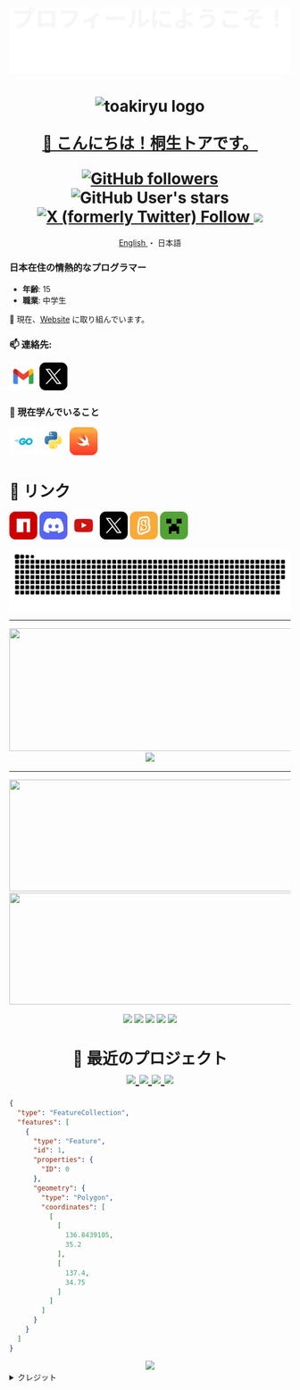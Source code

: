 [npm-img]: ../assets/icons/npm.png
[discord-img]: ../assets/icons/discord.png
[youtube-img]: ../assets/icons/youtube.png
[twitter-img]: ../assets/icons/twitter.png
[gmail-img]: ../assets/icons/gmail.png
[go-img]: ../assets/icons/go.png
[python-img]: ../assets/icons/python.png
[swift-img]: ../assets/icons/swift.png
[scratch-img]: ../assets/icons/scratch.png
[minecraft-img]: ../assets/icons/minecraft.png

<div align="center">
  <img src="../assets/svg/welcome.ja.svg" alt="Welcome"/>
</div>
<h1 align="center">
  <img src="https://avatars.githubusercontent.com/u/141471450?s=400&u=d41619c3703941f545528e6928c3e5cdf64f327e&v=4" alt="toakiryu logo" width="96px"/>
  
  [👋 こんにちは！桐生トアです。](https://fun117.dev)
  
  <div>
    <a href="https://github.com/toakiryu?tab=followers">
      <img alt="GitHub followers" src="https://img.shields.io/github/followers/toakiryu">
    </a>
    <img alt="GitHub User's stars" src="https://img.shields.io/github/stars/toakiryu">
    <a href="https://twitter.com/Fun_117">
      <img alt="X (formerly Twitter) Follow" src="https://img.shields.io/twitter/follow/toakiryu">
    </a>
    <!-- <a href="https://www.youtube.com/channel/UCT34DhsVlYoyV8Y4c-MTTrQ">
      <img alt="YouTube Channel Subscribers" src="https://img.shields.io/youtube/channel/subscribers/UCT34DhsVlYoyV8Y4c-MTTrQ">
    </a> -->
    <a>
      <img src="https://komarev.com/ghpvc/?username=toakiryu&color=blue" />
    </a>
  </div>
</h1>

<div align="center">
  <a href="../README.md">
    English
  </a>
  ・
  <a>
    日本語
  </a>
</div>

### 日本在住の情熱的なプログラマー

- **年齢**: 15
- **職業**: 中学生

🔭 現在、[Website](https://github.com/selcold/scratch-building) に取り組んでいます。

### 📫 連絡先:

[![Email][gmail-img]](mailto:toakiryu.kun@gmail.com)
[![Twitter(x)][twitter-img]](https://twitter.com/Fun_117)

### 🌱 現在学んでいること

[![Go][go-img]](https://go.dev/)
[![Python][python-img]](https://www.python.org/)
[![Swift][swift-img]](https://www.swift.org/)

# 🔗 リンク

[![NPM][npm-img]](https://www.npmjs.com/~toakiryu)
[![Discord][discord-img]](https://discord.com/users/990984460365365258)
[![Youtube][youtube-img]](https://www.youtube.com/channel/UCT34DhsVlYoyV8Y4c-MTTrQ)
[![Twitter(x)][twitter-img]](https://twitter.com/Fun_117)
[![Scratch][scratch-img]](https://scratch.mit.edu/users/Fun_117/)
[![Minecraft][minecraft-img]](https://ja.namemc.com/profile/toakiryu.1)

<p align="center">
  <picture>
    <source
      srcset="../assets/svg/github-contribution-grid-snake-dark.svg"
      media="(prefers-color-scheme: dark)"
    />
    <source
      srcset="../assets/svg/github-contribution-grid-snake.svg"
      media="(prefers-color-scheme: light), (prefers-color-scheme: no-preference)"
    />
    <img src="../assets/svg/github-contribution-grid-snake.svg" />
  </picture>
</p>

---

<p align="center">
  <picture>
    <source
      srcset="https://github-readme-streak-stats.herokuapp.com?user=toakiryu&hide_border=true&border_radius=5&card_width=800&theme=github-dark-blue&locale=ja"
      media="(prefers-color-scheme: dark)"
    />
    <source
      srcset="https://github-readme-streak-stats.herokuapp.com?user=toakiryu&hide_border=true&border_radius=5&card_width=800&locale=ja"
      media="(prefers-color-scheme: light), (prefers-color-scheme: no-preference)"
    />
    <img width="800" height="220" src="https://github-readme-streak-stats.herokuapp.com?user=toakiryu&hide_border=true&border_radius=5&card_width=800&locale=ja" />
  </picture>

  <picture>
    <source
      srcset="https://github-profile-trophy.vercel.app/?username=toakiryu&theme=algolia&row=1&margin-w=20&no-bg=true&no-frame=true&locale=ja"
      media="(prefers-color-scheme: dark)"
    />
    <source
      srcset="https://github-profile-trophy.vercel.app/?username=toakiryu&theme=flat&row=1&margin-w=20&no-bg=true&no-frame=true&locale=ja"
      media="(prefers-color-scheme: light), (prefers-color-scheme: no-preference)"
    />
    <img src="https://github-profile-trophy.vercel.app/?username=toakiryu&theme=flat&row=1&margin-w=20&no-bg=true&no-frame=true&locale=ja" />
  </picture>
</p>

---

<p align="center">
  <picture>
    <source
      srcset="https://github-readme-stats.vercel.app/api?username=toakiryu&show_icons=true&theme=github_dark&locale=ja"
      media="(prefers-color-scheme: dark)"
    />
    <source
      srcset="https://github-readme-stats.vercel.app/api?username=toakiryu&show_icons=true&locale=ja"
      media="(prefers-color-scheme: light), (prefers-color-scheme: no-preference)"
    />
    <img width="600" height="200" src="https://github-readme-stats.vercel.app/api?username=toakiryu&show_icons=true&locale=ja" />
  </picture>
  <picture>
    <source
      srcset="https://github-readme-stats.vercel.app/api/top-langs/?username=toakiryu&size_weight=0.15&count_weight=0.5&layout=compact&theme=github_dark&locale=ja"
      media="(prefers-color-scheme: dark)"
    />
    <source
      srcset="https://github-readme-stats.vercel.app/api/top-langs/?username=toakiryu&size_weight=0.15&count_weight=0.5&layout=compact&locale=ja"
      media="(prefers-color-scheme: light), (prefers-color-scheme: no-preference)"
    />
    <img width="600" height="200" src="https://github-readme-stats.vercel.app/api/top-langs/?username=toakiryu&size_weight=0.15&count_weight=0.5&layout=compact&locale=ja" />
  </picture>
</p>

<p align="center">
  <picture>
    <source
      srcset="https://github-profile-summary-cards.vercel.app/api/cards/profile-details?username=toakiryu&theme=github_dark"
      media="(prefers-color-scheme: dark)"
    />
    <source
      srcset="https://github-profile-summary-cards.vercel.app/api/cards/profile-details?username=toakiryu"
      media="(prefers-color-scheme: light), (prefers-color-scheme: no-preference)"
    />
    <img src="https://github-profile-summary-cards.vercel.app/api/cards/profile-details?username=toakiryu" />
  </picture>

  <picture>
    <source
      srcset="https://github-profile-summary-cards.vercel.app/api/cards/repos-per-language?username=toakiryu&theme=github_dark"
      media="(prefers-color-scheme: dark)"
    />
    <source
      srcset="https://github-profile-summary-cards.vercel.app/api/cards/repos-per-language?username=toakiryu"
      media="(prefers-color-scheme: light), (prefers-color-scheme: no-preference)"
    />
    <img src="https://github-profile-summary-cards.vercel.app/api/cards/repos-per-language?username=toakiryu" />
  </picture>

  <picture>
    <source
      srcset="https://github-profile-summary-cards.vercel.app/api/cards/most-commit-language?username=toakiryu&theme=github_dark"
      media="(prefers-color-scheme: dark)"
    />
    <source
      srcset="https://github-profile-summary-cards.vercel.app/api/cards/most-commit-language?username=toakiryu"
      media="(prefers-color-scheme: light), (prefers-color-scheme: no-preference)"
    />
    <img src="https://github-profile-summary-cards.vercel.app/api/cards/most-commit-language?username=toakiryu" />
  </picture>

  <picture>
    <source
      srcset="https://github-profile-summary-cards.vercel.app/api/cards/stats?username=toakiryu&theme=github_dark"
      media="(prefers-color-scheme: dark)"
    />
    <source
      srcset="https://github-profile-summary-cards.vercel.app/api/cards/stats?username=toakiryu"
      media="(prefers-color-scheme: light), (prefers-color-scheme: no-preference)"
    />
    <img src="https://github-profile-summary-cards.vercel.app/api/cards/stats?username=toakiryu" />
  </picture>

  <picture>
    <source
      srcset="https://github-profile-summary-cards.vercel.app/api/cards/productive-time?username=toakiryu&utcOffset=9&theme=github_dark"
      media="(prefers-color-scheme: dark)"
    />
    <source
      srcset="https://github-profile-summary-cards.vercel.app/api/cards/productive-time?username=toakiryu&utcOffset=9"
      media="(prefers-color-scheme: light), (prefers-color-scheme: no-preference)"
    />
    <img src="https://github-profile-summary-cards.vercel.app/api/cards/productive-time?username=toakiryu&utcOffset=9" />
  </picture>
</p>

<h1 align="center">
  🚀 最近のプロジェクト
  <div align="center">
    <a href="https://github.com/toakiryu/nextjs-rich-tpl">
      <picture>
        <source
          srcset="https://github-readme-stats.vercel.app/api/pin/?username=toakiryu&locale=ja&repo=nextjs-rich-tpl&theme=github_dark"
          media="(prefers-color-scheme: dark)"
        />
        <source
          srcset="https://github-readme-stats.vercel.app/api/pin/?username=toakiryu&locale=ja&repo=nextjs-rich-tpl"
          media="(prefers-color-scheme: light), (prefers-color-scheme: no-preference)"
        />
        <img src="https://github-readme-stats.vercel.app/api/pin/?username=toakiryu&locale=ja&repo=nextjs-rich-tpl" />
      </picture>
    </a>
    <a href="https://github.com/toakiryu/scratch-auth-react">
      <picture>
        <source
          srcset="https://github-readme-stats.vercel.app/api/pin/?username=toakiryu&locale=ja&repo=scratch-auth-react&theme=github_dark"
          media="(prefers-color-scheme: dark)"
        />
        <source
          srcset="https://github-readme-stats.vercel.app/api/pin/?username=toakiryu&locale=ja&repo=scratch-auth-react"
          media="(prefers-color-scheme: light), (prefers-color-scheme: no-preference)"
        />
        <img src="https://github-readme-stats.vercel.app/api/pin/?username=toakiryu&locale=ja&repo=scratch-auth-react" />
      </picture>
    </a>
    <a href="https://github.com/toakiryu/zshmgr">
      <picture>
        <source
          srcset="https://github-readme-stats.vercel.app/api/pin/?username=toakiryu&locale=ja&repo=zshmgr&theme=github_dark"
          media="(prefers-color-scheme: dark)"
        />
        <source
          srcset="https://github-readme-stats.vercel.app/api/pin/?username=toakiryu&locale=ja&repo=zshmgr"
          media="(prefers-color-scheme: light), (prefers-color-scheme: no-preference)"
        />
        <img src="https://github-readme-stats.vercel.app/api/pin/?username=toakiryu&locale=ja&repo=zshmgr" />
      </picture>
    </a>
    <a href="https://github.com/toakiryu/scratch-cloud-logs">
      <picture>
        <source
          srcset="https://github-readme-stats.vercel.app/api/pin/?username=toakiryu&locale=ja&repo=scratch-cloud-logs&theme=github_dark"
          media="(prefers-color-scheme: dark)"
        />
        <source
          srcset="https://github-readme-stats.vercel.app/api/pin/?username=toakiryu&locale=ja&repo=scratch-cloud-logs"
          media="(prefers-color-scheme: light), (prefers-color-scheme: no-preference)"
        />
        <img src="https://github-readme-stats.vercel.app/api/pin/?username=toakiryu&locale=ja&repo=scratch-cloud-logs" />
      </picture>
    </a>
  </div>
</h1>

<!-- 日本, 愛知 - My Home-->

```geojson
{
  "type": "FeatureCollection",
  "features": [
    {
      "type": "Feature",
      "id": 1,
      "properties": {
        "ID": 0
      },
      "geometry": {
        "type": "Polygon",
        "coordinates": [
          [
            [
              136.8439105,
              35.2
            ],
            [
              137.4,
              34.75
            ]
          ]
        ]
      }
    }
  ]
}
```

<div align="center">
  <img src="https://profile-counter.glitch.me/toakiryu/count.svg" />
</div>

<details>
  <summary>クレジット</summary>
  <div>
    <a href="https://github.com/BEPb/">BEPb</a>
  </div>
</details>

